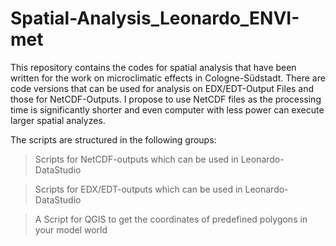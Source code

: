 # Spatial-Analysis_Leonardo_ENVI-met
This repository contains the codes for spatial analysis that have been written for the work on microclimatic effects in Cologne-Südstadt. There are code versions
that can be used for analysis on EDX/EDT-Output Files and those for NetCDF-Outputs. I propose to use NetCDF files as the processing time is significantly shorter and even 
computer with less power can execute larger spatial analyzes. 

The scripts are structured in the following groups:
> Scripts for NetCDF-outputs which can be used in Leonardo-DataStudio

> Scripts for EDX/EDT-outputs which can be used in Leonardo-DataStudio

> A Script for QGIS to get the coordinates of predefined polygons in your model world 
